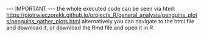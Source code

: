 --- IMPORTANT --- the whole executed code can be seen via html: https://piotrwieczorekk.github.io/projects_R/general_analysis/penguins_plots/penguins_gather_plots.html alternatively you can navigate to the html file and download it, or download the Rmd file and open it in R
